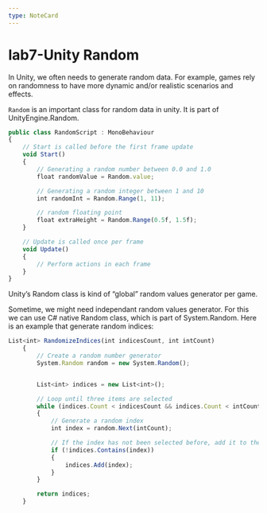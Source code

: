 ```yaml
---
type: NoteCard
---
```


# lab7-Unity Random
In Unity, we often needs to generate random data. For example, games rely on randomness to have more dynamic and/or realistic scenarios and effects.

`Random` is an important class for random data in unity. It is part of UnityEngine.Random.

```js
public class RandomScript : MonoBehaviour
{
    // Start is called before the first frame update
    void Start()
    {
        // Generating a random number between 0.0 and 1.0
        float randomValue = Random.value;

        // Generating a random integer between 1 and 10
        int randomInt = Random.Range(1, 11);

        // random floating point
        float extraHeight = Random.Range(0.5f, 1.5f);
    }

    // Update is called once per frame
    void Update()
    {
        // Perform actions in each frame
    }
}
```

Unity’s Random class is kind of “global” random values generator per game.

Sometime, we might need independant random values generator. For this we can use C# native Random class, which is part of System.Random. Here is an example that generate random indices:

```js
List<int> RandomizeIndices(int indicesCount, int intCount)
    {
        // Create a random number generator
        System.Random random = new System.Random();


        List<int> indices = new List<int>();

        // Loop until three items are selected
        while (indices.Count < indicesCount && indices.Count < intCount)
        {
            // Generate a random index
            int index = random.Next(intCount);

            // If the index has not been selected before, add it to the HashSet
            if (!indices.Contains(index))
            {
                indices.Add(index);
            }
        }

        return indices;
    }
```